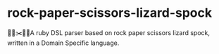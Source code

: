 # rock-paper-scissors-lizard-spock
🎸📄✂️🦎🖖A ruby DSL parser based on rock paper scissors lizard spock, written in a Domain Specific language.
